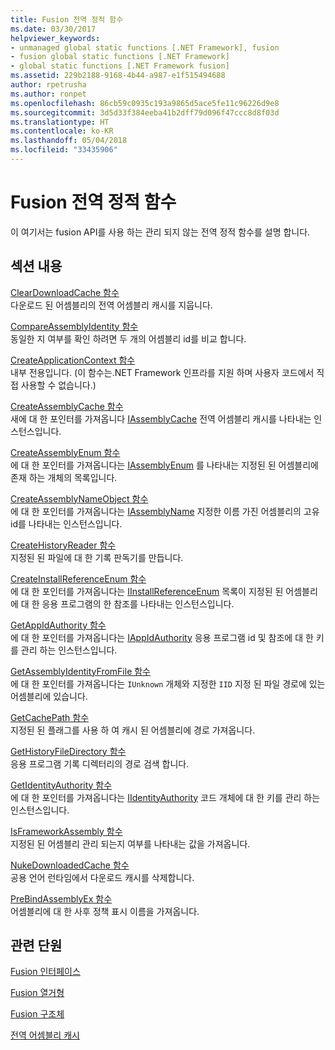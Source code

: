 ```yaml
---
title: Fusion 전역 정적 함수
ms.date: 03/30/2017
helpviewer_keywords:
- unmanaged global static functions [.NET Framework], fusion
- fusion global static functions [.NET Framework]
- global static functions [.NET Framework fusion]
ms.assetid: 229b2188-9168-4b44-a987-e1f515494688
author: rpetrusha
ms.author: ronpet
ms.openlocfilehash: 86cb59c0935c193a9865d5ace5fe11c96226d9e8
ms.sourcegitcommit: 3d5d33f384eeba41b2dff79d096f47ccc8d8f03d
ms.translationtype: HT
ms.contentlocale: ko-KR
ms.lasthandoff: 05/04/2018
ms.locfileid: "33435906"
---
```

# <a name="fusion-global-static-functions"></a>Fusion 전역 정적 함수
이 여기서는 fusion API를 사용 하는 관리 되지 않는 전역 정적 함수를 설명 합니다.  
  
## <a name="in-this-section"></a>섹션 내용  
 [ClearDownloadCache 함수](../../../../docs/framework/unmanaged-api/fusion/cleardownloadcache-function.md)  
 다운로드 된 어셈블리의 전역 어셈블리 캐시를 지웁니다.  
  
 [CompareAssemblyIdentity 함수](../../../../docs/framework/unmanaged-api/fusion/compareassemblyidentity-function.md)  
 동일한 지 여부를 확인 하려면 두 개의 어셈블리 id를 비교 합니다.  
  
 [CreateApplicationContext 함수](../../../../docs/framework/unmanaged-api/fusion/createapplicationcontext-function.md)  
 내부 전용입니다. (이 함수는.NET Framework 인프라를 지원 하며 사용자 코드에서 직접 사용할 수 없습니다.)  
  
 [CreateAssemblyCache 함수](../../../../docs/framework/unmanaged-api/fusion/createassemblycache-function.md)  
 새에 대 한 포인터를 가져옵니다 [IAssemblyCache](../../../../docs/framework/unmanaged-api/fusion/iassemblycache-interface.md) 전역 어셈블리 캐시를 나타내는 인스턴스입니다.  
  
 [CreateAssemblyEnum 함수](../../../../docs/framework/unmanaged-api/fusion/createassemblyenum-function.md)  
 에 대 한 포인터를 가져옵니다는 [IAssemblyEnum](../../../../docs/framework/unmanaged-api/fusion/iassemblyenum-interface.md) 를 나타내는 지정된 된 어셈블리에 존재 하는 개체의 목록입니다.  
  
 [CreateAssemblyNameObject 함수](../../../../docs/framework/unmanaged-api/fusion/createassemblynameobject-function.md)  
 에 대 한 포인터를 가져옵니다는 [IAssemblyName](../../../../docs/framework/unmanaged-api/fusion/iassemblyname-interface.md) 지정한 이름 가진 어셈블리의 고유 id를 나타내는 인스턴스입니다.  
  
 [CreateHistoryReader 함수](../../../../docs/framework/unmanaged-api/fusion/createhistoryreader-function.md)  
 지정된 된 파일에 대 한 기록 판독기를 만듭니다.  
  
 [CreateInstallReferenceEnum 함수](../../../../docs/framework/unmanaged-api/fusion/createinstallreferenceenum-function.md)  
 에 대 한 포인터를 가져옵니다는 [IInstallReferenceEnum](../../../../docs/framework/unmanaged-api/fusion/iinstallreferenceenum-interface.md) 목록이 지정된 된 어셈블리에 대 한 응용 프로그램의 한 참조를 나타내는 인스턴스입니다.  
  
 [GetAppIdAuthority 함수](../../../../docs/framework/unmanaged-api/fusion/getappidauthority-function.md)  
 에 대 한 포인터를 가져옵니다는 [IAppIdAuthority](../../../../docs/framework/unmanaged-api/fusion/iappidauthority-interface.md) 응용 프로그램 id 및 참조에 대 한 키를 관리 하는 인스턴스입니다.  
  
 [GetAssemblyIdentityFromFile 함수](../../../../docs/framework/unmanaged-api/fusion/getassemblyidentityfromfile-function.md)  
 에 대 한 포인터를 가져옵니다는 `IUnknown` 개체와 지정한 `IID` 지정 된 파일 경로에 있는 어셈블리에 있습니다.  
  
 [GetCachePath 함수](../../../../docs/framework/unmanaged-api/fusion/getcachepath-function.md)  
 지정된 된 플래그를 사용 하 여 캐시 된 어셈블리에 경로 가져옵니다.  
  
 [GetHistoryFileDirectory 함수](../../../../docs/framework/unmanaged-api/fusion/gethistoryfiledirectory-function.md)  
 응용 프로그램 기록 디렉터리의 경로 검색 합니다.  
  
 [GetIdentityAuthority 함수](../../../../docs/framework/unmanaged-api/fusion/getidentityauthority-function.md)  
 에 대 한 포인터를 가져옵니다는 [IIdentityAuthority](../../../../docs/framework/unmanaged-api/fusion/iidentityauthority-interface.md) 코드 개체에 대 한 키를 관리 하는 인스턴스입니다.  
  
 [IsFrameworkAssembly 함수](../../../../docs/framework/unmanaged-api/fusion/isframeworkassembly-function.md)  
 지정된 된 어셈블리 관리 되는지 여부를 나타내는 값을 가져옵니다.  
  
 [NukeDownloadedCache 함수](../../../../docs/framework/unmanaged-api/fusion/nukedownloadedcache-function.md)  
 공용 언어 런타임에서 다운로드 캐시를 삭제합니다.  
  
 [PreBindAssemblyEx 함수](../../../../docs/framework/unmanaged-api/fusion/prebindassemblyex-function.md)  
 어셈블리에 대 한 사후 정책 표시 이름을 가져옵니다.  
  
## <a name="related-sections"></a>관련 단원  
 [Fusion 인터페이스](../../../../docs/framework/unmanaged-api/fusion/fusion-interfaces.md)  
  
 [Fusion 열거형](../../../../docs/framework/unmanaged-api/fusion/fusion-enumerations.md)  
  
 [Fusion 구조체](../../../../docs/framework/unmanaged-api/fusion/fusion-structures.md)  
  
 [전역 어셈블리 캐시](../../../../docs/framework/app-domains/gac.md)

